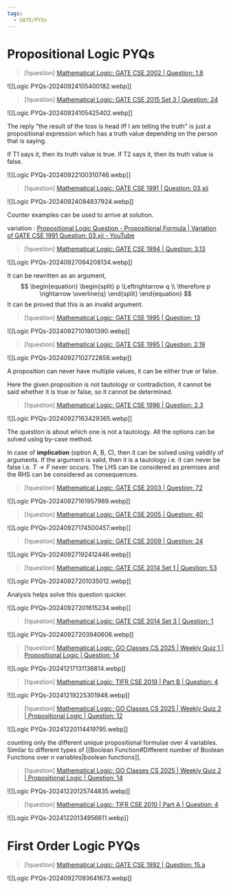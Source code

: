 ```yaml
---
tags:
  - GATE/PYQs
---
```

# Propositional Logic PYQs

> [!question] 
> [Mathematical Logic: GATE CSE 2002 | Question: 1.8](https://gateoverflow.in/812/gate-cse-2002-question-1-8)

![[Logic PYQs-20240924105400182.webp]]

> [!question] 
> [Mathematical Logic: GATE CSE 2015 Set 3 | Question: 24](https://gateoverflow.in/8427/gate-cse-2015-set-3-question-24)

![[Logic PYQs-20240924105425402.webp]]



The reply "the result of the toss is head iff I am telling the truth" is just a propositional expression which has a truth value depending on the person that is saying.

If T1 says it, then its truth value is true.
If T2 says it, then its truth value is false.

![[Logic PYQs-20240922100310746.webp]]


> [!question] 
> [Mathematical Logic: GATE CSE 1991 | Question: 03,xii](https://gateoverflow.in/526/gate-cse-1991-question-03-xii)

![[Logic PYQs-20240924084837924.webp]]

Counter examples can be used to arrive at solution.

variation : [Propositional Logic Question - Propositional Formula | Variation of GATE CSE 1991 Question: 03,xii - YouTube](https://www.youtube.com/watch?v=Bw5At8oLeRY)


> [!question] 
> [Mathematical Logic: GATE CSE 1994 | Question: 3.13](https://gateoverflow.in/2499/gate-cse-1994-question-3-13)

![[Logic PYQs-20240927094208134.webp]]

It can be rewritten as an argument,
$$
\begin{equation}
\begin{split}
p \Leftrightarrow q \\
\therefore p \rightarrow \overline{q}
\end{split}
\end{equation}
$$
It can be proved that this is an invalid argument.


> [!question] 
> [Mathematical Logic: GATE CSE 1995 | Question: 13](https://gateoverflow.in/2649/gate-cse-1995-question-13)

![[Logic PYQs-20240927101801390.webp]]


> [!question] 
> [Mathematical Logic: GATE CSE 1995 | Question: 2.19](https://gateoverflow.in/2631/gate-cse-1995-question-2-19)

![[Logic PYQs-20240927102722858.webp]]

A proposition can never have multiple values, it can be either true or false.

Here the given proposition is not tautology or contradiction, it cannot be said whether it is true or false, so it cannot be determined.

> [!question] 
> [Mathematical Logic: GATE CSE 1996 | Question: 2.3](https://gateoverflow.in/2732/gate-cse-1996-question-2-3)

![[Logic PYQs-20240927163429365.webp]]

The question is about which one is not a tautology. 
All the options can be solved using by-case method. 

In case of **implication** (option A, B, C), then it can be solved using validity of arguments.
If the argument is valid, then it is a tautology i.e. it can never be false i.e. $T \to F$ never occurs.
The LHS can be considered as premises and the RHS can be considered as consequences.


> [!question] 
> [Mathematical Logic: GATE CSE 2003 | Question: 72](https://gateoverflow.in/959/gate-cse-2003-question-72)

![[Logic PYQs-20240927161957989.webp]]


> [!question] 
> [Mathematical Logic: GATE CSE 2005 | Question: 40](https://gateoverflow.in/1165/gate-cse-2005-question-40)

![[Logic PYQs-20240927174500457.webp]]



> [!question] 
> [Mathematical Logic: GATE CSE 2009 | Question: 24](https://gateoverflow.in/801/gate-cse-2009-question-24)

![[Logic PYQs-20240927192412446.webp]]


> [!question] 
> [Mathematical Logic: GATE CSE 2014 Set 1 | Question: 53](https://gateoverflow.in/1933/gate-cse-2014-set-1-question-53)

![[Logic PYQs-20240927201035012.webp]]

Analysis helps solve this question quicker.


![[Logic PYQs-20240927201615234.webp]]


> [!question] 
> [Mathematical Logic: GATE CSE 2014 Set 3 | Question: 1](https://gateoverflow.in/2035/gate-cse-2014-set-3-question-1)

![[Logic PYQs-20240927203940606.webp]]


> [!question] 
> [Mathematical Logic: GO Classes CS 2025 | Weekly Quiz 1 | Propositional Logic | Question: 14](https://gateoverflow.in/373297/go-classes-cs-2025-weekly-quiz-1-propositional-logic-question-14)

![[Logic PYQs-20241217131136814.webp]]


> [!question] 
> [Mathematical Logic: TIFR CSE 2019 | Part B | Question: 4](https://gateoverflow.in/280491/tifr-cse-2019-part-b-question-4)

![[Logic PYQs-20241219225301948.webp]]


> [!question] 
> [Mathematical Logic: GO Classes CS 2025 | Weekly Quiz 2 | Propositional Logic | Question: 12](https://gateoverflow.in/400767/go-classes-cs-2025-weekly-quiz-2-propositional-logic-question-12)

![[Logic PYQs-20241220114419795.webp]]

counting only the different unique propositional formulae over 4 variables. Similar to different types of [[Boolean Function#Different number of Boolean Functions over $n$ variables|boolean functions]].


> [!question] 
> [Mathematical Logic: GO Classes CS 2025 | Weekly Quiz 2 | Propositional Logic | Question: 14](https://gateoverflow.in/400765/go-classes-cs-2025-weekly-quiz-2-propositional-logic-question-14)

![[Logic PYQs-20241220125744835.webp]]



> [!question] 
> [Mathematical Logic: TIFR CSE 2010 | Part A | Question: 4](https://gateoverflow.in/18212/tifr-cse-2010-part-a-question-4)

![[Logic PYQs-20241220134956611.webp]]




# First Order Logic PYQs

> [!question] 
> [Mathematical Logic: GATE CSE 1992 | Question: 15.a](https://gateoverflow.in/594/gate-cse-1992-question-15-a)

![[Logic PYQs-20240927093641673.webp]]


